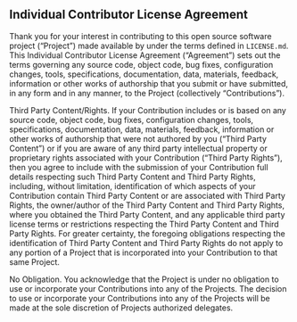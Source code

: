 ## Individual Contributor License Agreement

Thank you for your interest in contributing to this open source software project (“Project”) made available 
by under the terms defined in `LICENSE.md`. This Individual Contributor License Agreement (“Agreement”) sets 
out the terms governing any source code, object code, bug fixes, configuration changes, tools, 
specifications, documentation, data, materials, feedback, information or other works of 
authorship that you submit or have submitted, in any form and in any manner, to the Project (collectively “Contributions”). 

Third Party Content/Rights. If your Contribution includes or is based on any source code, object code, bug fixes, configuration changes, tools, 
specifications, documentation, data, materials, feedback, information or other works of authorship 
that were not authored by you (“Third Party Content”) or if you are aware of any third party intellectual 
property or proprietary rights associated with your Contribution (“Third Party Rights”), 
then you agree to include with the submission of your Contribution full details respecting 
such Third Party Content and Third Party Rights, including, without limitation, identification of 
which aspects of your Contribution contain Third Party Content or are associated with Third Party Rights, 
the owner/author of the Third Party Content and Third Party Rights, where you obtained the Third Party Content, 
and any applicable third party license terms or restrictions respecting the Third Party Content and Third Party Rights. 
For greater certainty, the foregoing obligations respecting the identification of Third Party Content and Third Party Rights 
do not apply to any portion of a Project that is incorporated into your Contribution to that same Project.

No Obligation. You acknowledge that the Project is under no obligation to use or incorporate your Contributions into any of the Projects. 
The decision to use or incorporate your Contributions into any of the Projects will be made at the sole discretion of Projects authorized delegates.
